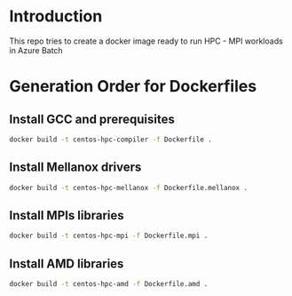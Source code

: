 # Introduction
This repo tries to create a docker image ready to run HPC - MPI workloads in Azure Batch

# Generation Order for Dockerfiles

##  Install GCC and prerequisites
````sh
docker build -t centos-hpc-compiler -f Dockerfile .
````
## Install Mellanox drivers
````sh
docker build -t centos-hpc-mellanox -f Dockerfile.mellanox .
````
## Install MPIs libraries
````sh
docker build -t centos-hpc-mpi -f Dockerfile.mpi .
````
## Install AMD libraries
````sh
docker build -t centos-hpc-amd -f Dockerfile.amd .
````